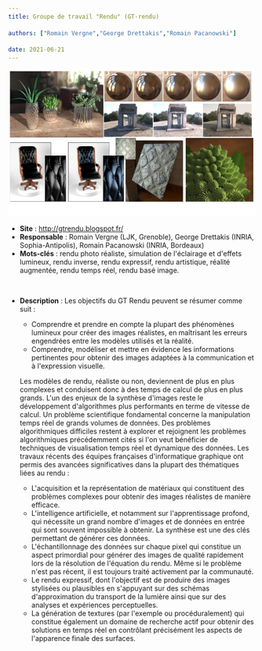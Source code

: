 ```yaml
---
title: Groupe de travail "Rendu" (GT-rendu)

authors: ["Romain Vergne","George Drettakis","Romain Pacanowski"]

date: 2021-06-21
---
```


<img src="rep-img-gt-rendu.jpg" height="300" >

* **Site** : http://gtrendu.blogspot.fr/
* **Responsable** : Romain Vergne (LJK, Grenoble), George Drettakis (INRIA, Sophia-Antipolis), Romain Pacanowski (INRIA, Bordeaux)
* **Mots-clés** : rendu photo réaliste, simulation de l'éclairage et d'effets lumineux, rendu inverse, rendu expressif, rendu artistique, réalité augmentée, rendu temps réel, rendu basé image.

<br>

* **Description** : Les objectifs du GT Rendu peuvent se résumer comme suit :
	* Comprendre et prendre en compte la plupart des phénomènes lumineux pour créer des images réalistes, en maîtrisant les erreurs engendrées entre les modèles utilisés et la réalité.
	* Comprendre, modéliser et mettre en évidence les informations pertinentes pour obtenir des images adaptées à la communication et à l'expression visuelle.

	Les modèles de rendu, réaliste ou non, deviennent de plus en plus complexes et conduisent donc à des temps de calcul de plus en plus grands. L'un des enjeux de la synthèse d'images reste le développement d'algorithmes plus performants en terme de vitesse de calcul. Un problème scientifique fondamental concerne la manipulation temps réel de grands volumes de données. Des problèmes algorithmiques difficiles restent à explorer et rejoignent les problèmes algorithmiques précédemment cités si l'on veut bénéficier de techniques de visualisation temps réel et dynamique des données.
	Les travaux récents des équipes françaises d'informatique graphique ont permis des avancées significatives dans la plupart des thématiques liées au rendu :
	* L'acquisition et la représentation de matériaux qui constituent des problèmes complexes pour obtenir des images réalistes de manière efficace.
	* L'intelligence artificielle, et notamment sur l'apprentissage profond, qui nécessite un grand nombre d'images et de données en entrée qui sont souvent impossible à obtenir. La synthèse est une des clés permettant de générer ces données.
	* L'échantillonnage des données sur chaque pixel qui constitue un aspect primordial pour générer des images de qualité rapidement lors de la résolution de l'équation du rendu. Même si le problème n'est pas récent, il est toujours traité activement par la communauté.
	* Le rendu expressif, dont l'objectif est de produire des images stylisées ou plausibles en s'appuyant sur des schémas d'approximation du transport de la lumière ainsi que sur des analyses et expériences perceptuelles.
	* La génération de textures (par l'exemple ou procéduralement) qui constitue également un domaine de recherche actif pour obtenir des solutions en temps réel en contrôlant précisément les aspects de l'apparence finale des surfaces.

